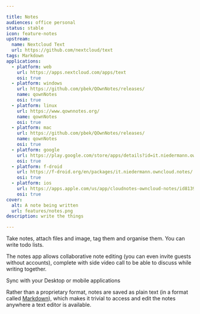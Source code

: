 ```yaml
---

title: Notes
audiences: office personal
status: stable
icon: feature-notes
upstream:
  name: Nextcloud Text
  url: https://github.com/nextcloud/text
tags: Markdown
applications:
  - platform: web
    url: https://apps.nextcloud.com/apps/text
    osi: true
  - platform: windows
    url: https://github.com/pbek/QOwnNotes/releases/
    name: qownNotes
    osi: true
  - platform: linux
    url: https://www.qownnotes.org/
    name: qownNotes
    osi: true
  - platform: mac
    url: https://github.com/pbek/QOwnNotes/releases/
    name: qownNotes
    osi: true
  - platform: google
    url: https://play.google.com/store/apps/details?id=it.niedermann.owncloud.notes
    osi: true
  - platform: f-droid
    url: https://f-droid.org/en/packages/it.niedermann.owncloud.notes/
    osi: true
  - platform: ios
    url: https://apps.apple.com/us/app/cloudnotes-owncloud-notes/id813973264
    osi: true
cover:
  alt: A note being written
  url: features/notes.png
description: write the things

---
```


Take notes, attach files and image, tag them and organise them. You can write todo lists.

The notes app allows collaborative note editing (you can even invite guests without accounts), complete with side video call to be able to discuss while writing together.

Sync with your Desktop or mobile applications

Rather than a proprietary format, notes are saved as plain text (in a format called [Markdown](https://www.markdownguide.org/cheat-sheet/)), which makes it trivial to access and edit the notes anywhere a text editor is available.
